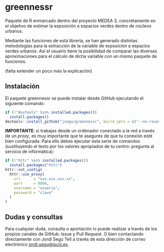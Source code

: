 
greennessr
==========

Paquete de R enmarcado dentro del proyecto MEDEA 3, concretamente en el objetivo de estimar la exposición a espacios verdes dentro de núcleos urbanos.

Mediante las funciones de está librería, se han generado distintas metodologías para la extracción de la variable de exposición a espacios verdes urbanos. Así el usuario tiene la posibilidad de comparar las diversas aproximaciones para el cálculo de dicha variable con un mismo paquete de funciones.

(falta extender un poco más la explicación)

Instalación
-----------

El paquete greennessr se puede instalar desde GitHub ejecutando el siguiente comando:

``` r
if (!"devtools" %in% installed.packages())
  install.packages()
devtools::install_github("jsegu/greennessr", build_opts = c("--no-resave-data", "--no-manual"))
```

**IMPORTANTE**: si trabajas desde un ordenador conectado a la red a través de un *proxy*, es muy importante que te asegures de que tu conexión esté bien configurada. Para ello debes ejecutar esta serie de comandos (sustituyendo el texto por los valores apropiados de tu centro: pregunta al servicio de informática):

``` r
if (!"httr" %in% installed.packages())
  install.packages("httr")
httr::set_config(
  httr::use_proxy(
    url      = "xxx.xxx.xxx.xx",
    port     = 0000,
    username = "usuario",
    password = "clave"
  )
)
```

Dudas y consultas
-----------------

Para cualquier duda, consulta o aportación lo puede realizar a través de los propios canales de GitHub: Issue y Pull Request. O bien contactando directamente con Jordi Segú Tell a través de esta dirección de correo electrónico <jordi.segu@isciii.es>.
